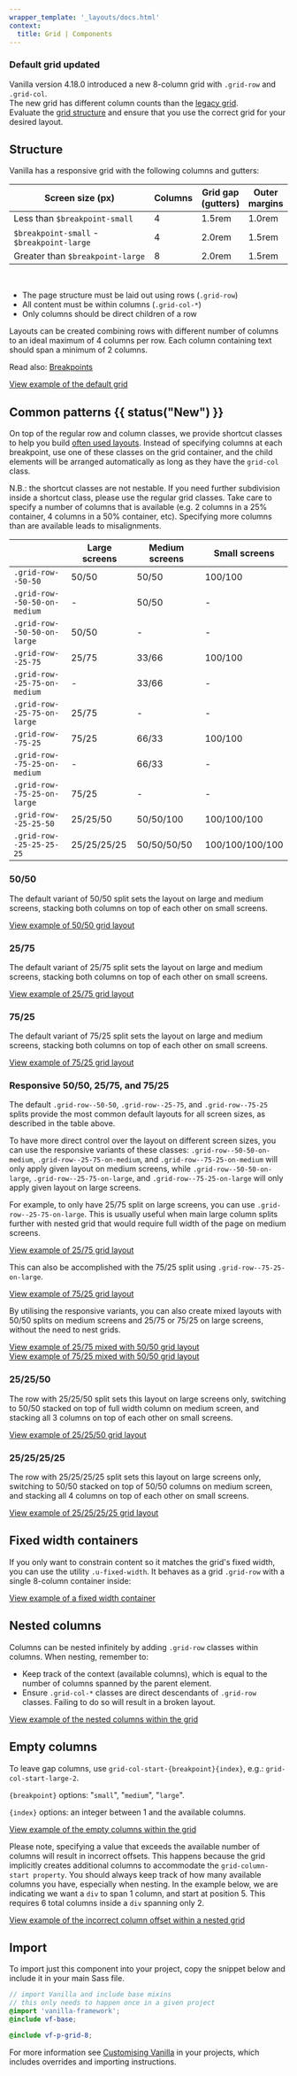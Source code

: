 ```yaml
---
wrapper_template: '_layouts/docs.html'
context:
  title: Grid | Components
---
```


<div class="p-notification--positive">
  <div class="p-notification__content">
    <h3 class="p-notification__title">Default grid updated</h3>
    <p class="p-notification__message">
      Vanilla version 4.18.0 introduced a new 8-column grid with <code>.grid-row</code> and <code>.grid-col</code>.<br>
      The new grid has different column counts than the <a href="/docs/patterns/grid-legacy">legacy grid</a>.<br>
      Evaluate the <a href="#structure">grid structure</a> and ensure that you use the correct grid for your desired layout.
    </p>
  </div>
</div>

## Structure

Vanilla has a responsive grid with the following columns and gutters:

<table>
  <thead>
    <tr>
      <th style="width: 50ch">Screen size (px)</th>
      <th>Columns</th>
      <th>Grid gap (gutters)</th>
      <th>Outer margins</th>
    </tr>
  </thead>
  <tbody>
    <tr>
      <td>Less than <code>$breakpoint-small</code></td>
      <td>4</td>
      <td>1.5rem</td>
      <td>1.0rem</td>
    </tr>
    <tr>
      <td><code>$breakpoint-small</code> - <code>$breakpoint-large</code></td>
      <td>4</td>
      <td>2.0rem</td>
      <td>1.5rem</td>
    </tr>
    <tr>
      <td>Greater than <code>$breakpoint-large</code></td>
      <td>8</td>
      <td>2.0rem</td>
      <td>1.5rem</td>
    </tr>
  </tbody>
</table>

<br>

- The page structure must be laid out using rows (`.grid-row`)
- All content must be within columns (`.grid-col-*`)
- Only columns should be direct children of a row

Layouts can be created combining rows with different number of columns to an ideal maximum of 4 columns per row. Each column containing text should span a minimum of 2 columns.

Read also: [Breakpoints](/docs/settings/breakpoint-settings)

<div class="embedded-example"><a href="/docs/examples/patterns/grid-8/default/" class="js-example">
    View example of the default grid
</a></div>

## Common patterns {{ status("New") }}

On top of the regular row and column classes, we provide shortcut classes to help you build [often used layouts](/docs/layouts/brochure).
Instead of specifying columns at each breakpoint, use one of these classes on the grid container, and the child elements will be arranged automatically as long as they have the `grid-col` class.

N.B.: the shortcut classes are not nestable.
If you need further subdivision inside a shortcut class, please use the regular grid classes.
Take care to specify a number of columns that is available (e.g. 2 columns in a 25% container, 4 columns in a 50% container, etc).
Specifying more columns than are available leads to misalignments.

|                              | Large screens | Medium screens | Small screens   |
| ---------------------------- | ------------- | -------------- | --------------- |
| `.grid-row--50-50`           | 50/50         | 50/50          | 100/100         |
| `.grid-row--50-50-on-medium` | -             | 50/50          | -               |
| `.grid-row--50-50-on-large`  | 50/50         | -              | -               |
| `.grid-row--25-75`           | 25/75         | 33/66          | 100/100         |
| `.grid-row--25-75-on-medium` | -             | 33/66          | -               |
| `.grid-row--25-75-on-large`  | 25/75         | -              | -               |
| `.grid-row--75-25`           | 75/25         | 66/33          | 100/100         |
| `.grid-row--75-25-on-medium` | -             | 66/33          | -               |
| `.grid-row--75-25-on-large`  | 75/25         | -              | -               |
| `.grid-row--25-25-50`        | 25/25/50      | 50/50/100      | 100/100/100     |
| `.grid-row--25-25-25-25`     | 25/25/25/25   | 50/50/50/50    | 100/100/100/100 |

### 50/50

The default variant of 50/50 split sets the layout on large and medium screens, stacking both columns on top of each other on small screens.

<div class="embedded-example"><a href="/docs/examples/patterns/grid-8/50-50/" class="js-example">
    View example of 50/50 grid layout
</a></div>

### 25/75

The default variant of 25/75 split sets the layout on large and medium screens, stacking both columns on top of each other on small screens.

<div class="embedded-example"><a href="/docs/examples/patterns/grid-8/25-75/" class="js-example">
    View example of 25/75 grid layout
</a></div>

### 75/25

The default variant of 75/25 split sets the layout on large and medium screens, stacking both columns on top of each other on small screens.

<div class="embedded-example"><a href="/docs/examples/patterns/grid-8/75-25/" class="js-example">
    View example of 75/25 grid layout
</a></div>

### Responsive 50/50, 25/75, and 75/25

The default `.grid-row--50-50`, `.grid-row--25-75`, and `.grid-row--75-25` splits provide the most common default layouts for all screen sizes, as described in the table above.

To have more direct control over the layout on different screen sizes, you can use the responsive variants of these classes: `.grid-row--50-50-on-medium`, `.grid-row--25-75-on-medium`, and `.grid-row--75-25-on-medium` will only apply given layout on medium screens, while `.grid-row--50-50-on-large`, `.grid-row--25-75-on-large`, and `.grid-row--75-25-on-large` will only apply given layout on large screens.

For example, to only have 25/75 split on large screens, you can use `.grid-row--25-75-on-large`. This is usually useful when main large column splits further with nested grid that would require full width of the page on medium screens.

<div class="embedded-example"><a href="/docs/examples/patterns/grid-8/25-75-responsive-large/" class="js-example">
    View example of 25/75 grid layout
</a></div>

This can also be accomplished with the 75/25 split using `.grid-row--75-25-on-large`.

<div class="embedded-example"><a href="/docs/examples/patterns/grid-8/75-25-responsive-large/" class="js-example">
    View example of 75/25 grid layout
</a></div>

By utilising the responsive variants, you can also create mixed layouts with 50/50 splits on medium screens and 25/75 or 75/25 on large screens, without the need to nest grids.

<div class="embedded-example"><a href="/docs/examples/patterns/grid-8/25-75-mixed-responsive/" class="js-example">
    View example of 25/75 mixed with 50/50 grid layout
</a></div>

<div class="embedded-example"><a href="/docs/examples/patterns/grid-8/75-25-mixed-responsive/" class="js-example">
    View example of 75/25 mixed with 50/50 grid layout
</a></div>

### 25/25/50

The row with 25/25/50 split sets this layout on large screens only, switching to 50/50 stacked on top of full width column on medium screen, and stacking all 3 columns on top of each other on small screens.

<div class="embedded-example"><a href="/docs/examples/patterns/grid-8/25-25-50/" class="js-example">
    View example of 25/25/50 grid layout
</a></div>

### 25/25/25/25

The row with 25/25/25/25 split sets this layout on large screens only, switching to 50/50 stacked on top of 50/50 columns on medium screen, and stacking all 4 columns on top of each other on small screens.

<div class="embedded-example"><a href="/docs/examples/patterns/grid-8/25-25-25-25/" class="js-example">
    View example of 25/25/25/25 grid layout
</a></div>

## Fixed width containers

If you only want to constrain content so it matches the grid's fixed width, you can use the utility `.u-fixed-width`. It behaves as a grid `.grid-row` with a single 8-column container inside:

<div class="embedded-example"><a href="/docs/examples/utilities/fixed-width-container/" class="js-example">
    View example of a fixed width container
</a></div>

## Nested columns

Columns can be nested infinitely by adding `.grid-row` classes within columns. When nesting, remember to:

- Keep track of the context (available columns), which is equal to the number of columns spanned by the parent element.
- Ensure `.grid-col-*` classes are direct descendants of `.grid-row` classes. Failing to do so will result in a broken layout.

<div class="embedded-example"><a href="/docs/examples/patterns/grid-8/nested/" class="js-example">
    View example of the nested columns within the grid
</a></div>

## Empty columns

To leave gap columns, use `grid-col-start-{breakpoint}{index}`, e.g.: `grid-col-start-large-2`.

`{breakpoint}` options: "`small`", "`medium`", "`large`".

`{index}` options: an integer between 1 and the available columns.

<div class="embedded-example"><a href="/docs/examples/patterns/grid-8/empty-columns/" class="js-example">
    View example of the empty columns within the grid
</a></div>

Please note, specifying a value that exceeds the available number of columns will result in incorrect offsets. This happens because the grid implicitly creates additional columns to accommodate the `grid-column-start property`. You should always keep track of how many available columns you have, especially when nesting. In the example below, we are indicating we want a `div` to span 1 column, and start at position 5. This requires 6 total columns inside a `div` spanning only 2.

<div class="embedded-example"><a href="/docs/examples/patterns/grid-8/incorrect-empty-columns/" class="js-example">
View example of the incorrect column offset within a nested grid
</a></div>

## Import

To import just this component into your project, copy the snippet below and include it in your main Sass file.

```scss
// import Vanilla and include base mixins
// this only needs to happen once in a given project
@import 'vanilla-framework';
@include vf-base;

@include vf-p-grid-8;
```

For more information see [Customising Vanilla](/docs/customising-vanilla/) in your projects, which includes overrides and importing instructions.
